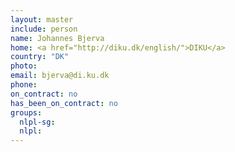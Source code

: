 ```yaml
---
layout: master
include: person
name: Johannes Bjerva
home: <a href="http://diku.dk/english/">DIKU</a>
country: "DK"
photo:
email: bjerva@di.ku.dk
phone:
on_contract: no
has_been_on_contract: no
groups:
  nlpl-sg:
  nlpl:
---
```

